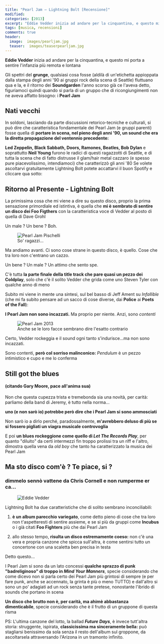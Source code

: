 ```yaml
---
title: "Pearl Jam – Lightning Bolt [Recensione]"
modified:
categories: [2013]
excerpt: "Eddie Vedder inizia ad andare per la cinquantina, e questo mi porta a sentire l'infanzia più remota e lontana..."
tags: [musica, recensioni]
comments: true
header:  
  image:  images/pearljam.jpg
  teaser:  images/teaserpearljam.jpg
---
```


**Eddie Vedder** inizia ad andare per la cinquantina, e questo mi porta a sentire l'infanzia più remota e lontana

Gli spettri del **grunge**, qualsiasi cosa fosse (aldilà di un'etichetta appioppata dalla stampa degli anni '90 ai gruppi rock della scena di Seattle) fluttuano qua e la, e il ritorno dei **Soundgarden** l'anno scorso già ce l'aveva detto, figuriamoci quindi quando si parla di un gruppo che di ricongiungimenti non ne aveva affatto bisogno: i **Pearl Jam**

## Nati vecchi

In soldoni, lasciando da parte discussioni retorico-tecniche e culturali, si può dire che caratteristica fondamentale dei Pearl Jam (e gruppi parenti) fosse quella di **portare in scena, nel pieno degli anni '90, un sound che era la diretta propagazione del ventennio precedente:**

**Led Zeppelin, Black Sabbath, Doors, Ramones, Beatles, Bob Dylan** e soprattutto **Neil Young** furono le radici di questi ragazzotti di Seattle, e di tutta la scena che di fatto distrusse il glam/hair metal cazzaro (e spesso pure piacevolissimo, intendiamoci) che caratterizzò gli anni '80	Se volete ascoltarvi gratuitamente Lightning Bolt potete accattarvi il buon Spotify e cliccare qua sotto:


## Ritorno al Presente - Lightning Bolt

La primissima cosa che mi viene a dire su questo disco, proprio la prima sensazione primordiale ed istintiva, è quella che **mi è sembrato di sentire un disco dei Foo Figthers** con la caratteristica voce di Vedder al posto di quella di Dave Grohl

Un male ? Un bene ? Boh.

<figure>
<img src="http://1.bp.blogspot.com/-by8NY96dgHk/Ul2JW36cxAI/AAAAAAAAEwk/jFbQRvkMxYM/s1600/young-pearl-jam-photo.jpg" alt="Pearl Jam Pischelli">
<figcaption>So' ragazzi...</figcaption>
</figure>

Ma andiamo avanti. Ci sono cose strane in questo disco, è quello. Cose che tra loro non c'entrano un cazzo.

Un bene ? Un male ? Un attimo che sento spe.

C'è tutta **la parte finale della title track che pare quasi un pezzo dei Coldplay**, solo che c'è il solito Vedder che grida come uno Steven Tyler con qualche anno di meno

Subito mi viene in mente una sintesi, sul bel basso di Jeff Ament su _Infallible_ (che mi fa subito pensare ad un sacco di cose diverse, dai **Police** ai **Poets of the Fall**):

**I Pearl Jam non sono incazzati.** Ma proprio per niente. Anzi, sono _contenti_

<figure>
<img src="http://3.bp.blogspot.com/-LVu8tTsZ8hE/Ul2JsLwtbvI/AAAAAAAAEws/qS8VPG82S6o/s1600/Pearl-Jam-nuovo-album-2013-Lightning-Bolt.jpg" alt="Pearl Jam 2013">
<figcaption>Anche se le loro facce sembrano dire l'esatto contrario</figcaption>
</figure>

Certo, Vedder rockeggia e il sound ogni tanto s'indurisce...ma non sono incazzati.

Sono contenti, **però col sorriso malinconico:** _Pendulum_ è un pezzo intimistico e cupo e me lo conferma

## Still got the blues 
#### (citando Gary Moore, pace all'anima sua)

Non che questa cupezza trista e tremebonda sia una novità, per carità: parliamo della band di Jeremy, è tutto nella norma...

**uno (e non sarò io) potrebbe però dire che i Pearl Jam si sono ammosciati**

Non sarò io a dirlo perché, paradossalmente, **m'avrebbero deluso di più se si fossero pigliati un viagra musicale controvoglia**

E poi **un blues rockeggione come quello di _Let The Records Play_**, per quanto "diluito" da certi intermezzi fin troppo prolissi tra un riff e l'altro, dimostra quella vena da _old boy_ che tanto ha caratterizzato la musica dei Pearl Jam

## Ma sto disco com'è ? Te piace, si ?

### dimmelo sennò vattene da Chris Cornell e non rumperme er ca...

<figure>
<img src="http://1.bp.blogspot.com/-YJD3phEUMkQ/Ul2KW7b8S6I/AAAAAAAAEw4/UWnMCk2poEY/s1600/eddie.jpg" alt="Eddie Vedder">
</figure>

Lightning Bolt ha due caratteristiche che di solito sembrano inconciliabili:

1. **è un album parecchio variegato**, come detto pieno di cose che tra loro non t'aspetteresti di sentire assieme, e se si più da gruppi come **Incubus** o i già citati **Foo Fighters** più che dai Pearl Jam

2. allo stesso tempo, **risulta un disco estremamente coeso:** non c'è una vera e propria canzone che spicca sull'altra, è come sentirsi tutto un concertone con una scaletta ben precisa in testa

Detto questo...

I Pearl Jam si sono da un lato concessi **qualche sprazzo di punk "badreliginoso" di troppo in _Mind Your Manners_**, specie considerando che come dicevo non si parla certo dei Pearl Jam più grintosi di sempre (e per fare punk, anche se accennato, la grinta è più o meno TUTTO) e dall'altro si sono un po' adagiati ad un rock senza tante pretese, nonostante l'ibrido di sounds che portano in scena

**Un disco che brutto non è, per carità, ma ahimè abbastanza dimenticabile**, specie considerando che è il frutto di un gruppone di questa risma

PS: L'ultima canzone del lotto, la ballad _**Future Days**_, è invece tutt'altra storia: struggente, ispirata, **classicissima ma sinceramente bella:** può stagliarsi benissimo da sola senza il resto dell'album sul groppone, da ascoltarsela attraversando l'Arizona in un tramonto infinito.  